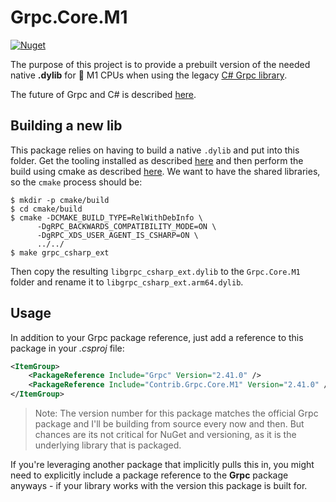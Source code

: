 # Grpc.Core.M1

[![Nuget](https://img.shields.io/nuget/v/contrib.grpc.core.m1)](http://nuget.org/packages/Contrib.Grpc.Core.M1)

The purpose of this project is to provide a prebuilt version of the needed native **.dylib** for
 M1 CPUs when using the legacy [C# Grpc library](https://www.nuget.org/packages/Grpc.Core).

The future of Grpc and C# is described [here](https://grpc.io/blog/grpc-csharp-future/).

## Building a new lib

This package relies on having to build a native `.dylib` and put into this folder.
Get the tooling installed as described [here](https://github.com/grpc/grpc/blob/master/BUILDING.md#macos)
and then perform the build using cmake as described [here](https://github.com/grpc/grpc/blob/master/BUILDING.md#building-with-cmake).
We want to have the shared libraries, so the `cmake` process should be:

```shell
$ mkdir -p cmake/build
$ cd cmake/build
$ cmake -DCMAKE_BUILD_TYPE=RelWithDebInfo \
      -DgRPC_BACKWARDS_COMPATIBILITY_MODE=ON \
      -DgRPC_XDS_USER_AGENT_IS_CSHARP=ON \
      ../../
$ make grpc_csharp_ext
```
Then copy the resulting `libgrpc_csharp_ext.dylib` to the `Grpc.Core.M1` folder and rename it to `libgrpc_csharp_ext.arm64.dylib`.

## Usage

In addition to your Grpc package reference, just add a reference to this package in your *.csproj* file:

```xml
<ItemGroup>
    <PackageReference Include="Grpc" Version="2.41.0" />
    <PackageReference Include="Contrib.Grpc.Core.M1" Version="2.41.0" />
</ItemGroup>
```

> Note: The version number for this package matches the official Grpc package and I'll be building from source
> every now and then. But chances are its not critical for NuGet and versioning, as it is the underlying library that is packaged.

If you're leveraging another package that implicitly pulls this in, you might need to explicitly include a package
reference to the **Grpc** package anyways - if your library works with the version this package is built for.
